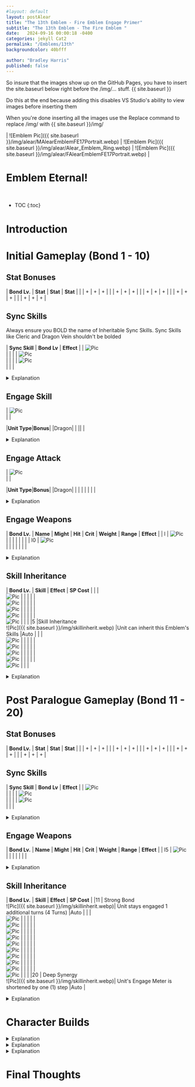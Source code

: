 ```yaml
---
#layout: default
layout: postAlear
title: "The 13th Emblem - Fire Emblem Engage Primer"
subtitle: "The 13th Emblem - The Fire Emblem "
date:   2024-09-16 00:00:18 -0400
categories: jekyll Cat2
permalink: "/Emblems/13th"
backgroundcolor: 40bfff	

author: "Bradley Harris"
published: false
---
```

 
So insure that the images show up on the GitHub Pages, you have to insert the site.baseurl below right before the /img/... stuff. 
{{ site.baseurl }}

Do this at the end because adding this disables VS Studio's ability to view images before inserting them

When you're done inserting all the images use the Replace command to replace /img/ with {{ site.baseurl }}/img/

 



| ![Emblem Pic]({{ site.baseurl }}/img/alear/MAlearEmblemFE17Portrait.webp) | ![Emblem Pic]({{ site.baseurl }}/img/alear/Alear_Emblem_Ring.webp) | ![Emblem Pic]({{ site.baseurl }}/img/alear/FAlearEmblemFE17Portrait.webp) |

 <h1> <div class="evocation"> Emblem Eternal! </div> </h1>
<br>


* TOC
{:toc}





# **Introduction**


# **Initial Gameplay (Bond 1 - 10)** 

## Stat Bonuses

| **Bond Lv.** | **Stat** | **Stat** | **Stat** |
|  | + | + | + |
|  | + | + | + |
|  | + | + | + |
|  | + | + | + |
|  | + | + | + |


## Sync Skills

Always ensure you BOLD the name of Inheritable Sync Skills.
Sync Skills like Cleric and Dragon Vein shouldn't be bolded

| **Sync Skill** | **Bond Lv** | **Effect** |
| ![Pic](/img/replace) <br> |  |  | 
| ![Pic](/img/replace) <br> |  |  |
| ![Pic](/img/replace) <br> |  |  |

<details>
<summary> Explanation </summary>



</details>
 
## Engage Skill

| ![Pic](/img/replace) <br> | |


|**Unit Type**|**Bonus**|
|Dragon| |
|| |

<details>
<summary> Explanation </summary>



</details>

## Engage Attack

| ![Pic](/img/replace) <br>  |  |


|**Unit Type**|**Bonus**|
|Dragon| |
| | |
| | |

<details>
<summary> Explanation </summary>



</details>

## Engage Weapons 

| **Bond Lv.** | **Name** | **Might** | **Hit** | **Crit** | **Weight** | **Range** | **Effect** |
| l | ![Pic](/img/replace) <br> |  |  |  |  |  | |
| l0 | ![Pic](/img/replace) <br> |  |  |  |  |  | |

<details>
<summary> Explanation </summary>



</details>


## Skill Inheritance 

| **Bond Lv.** | **Skill** | **Effect** | **SP Cost** |
| | <br> ![Pic](/img/replace) | | |
| | <br> ![Pic](/img/replace) | | |
| | <br> ![Pic](/img/replace) | | |
| | <br> ![Pic](/img/replace) | | |
| | <br> ![Pic](/img/replace) | | |
|5 |Skill Inheritance <br> ![Pic]({{ site.baseurl }}/img/skillinherit.webp) |Unit can inherit this Emblem's Skills |Auto |
| | <br> ![Pic](/img/replace) | | |
| | <br> ![Pic](/img/replace) | | |
| | <br> ![Pic](/img/replace) | | |
| | <br> ![Pic](/img/replace) | | |
| | <br> ![Pic](/img/replace) | | |

<details>
<summary> Explanation </summary>



</details>



# **Post Paralogue Gameplay (Bond 11 - 20)** 

## Stat Bonuses

| **Bond Lv.** | **Stat** | **Stat** | **Stat** |
|  | + | + | + |
|  | + | + | + |
|  | + | + | + |
|  | + | + | + |
|  | + | + | + |


## Sync Skills

| **Sync Skill** | **Bond Lv** | **Effect** |
| ![Pic](/img/replace) <br> |  |  | 
| ![Pic](/img/replace) <br> |  |  |
| ![Pic](/img/replace) <br> |  |  |

<details>
<summary> Explanation </summary>



</details>


## Engage Weapons 

| **Bond Lv.** | **Name** | **Might** | **Hit** | **Crit** | **Weight** | **Range** | **Effect** |
| l5 | ![Pic](/img/replace) <br> |  |  |  |  |  | |

<details>
<summary> Explanation </summary>



</details>


## Skill Inheritance

| **Bond Lv.** | **Skill** | **Effect** | **SP Cost** |
|11 | Strong Bond <br> ![Pic]({{ site.baseurl }}/img/skillinherit.webp)| Unit stays engaged 1 additional turns (4 Turns) |Auto |
| | <br> ![Pic](/img/replace) | | |
| | <br> ![Pic](/img/replace) | | |
| | <br> ![Pic](/img/replace) | | |
| | <br> ![Pic](/img/replace) | | |
| | <br> ![Pic](/img/replace) | | |
| | <br> ![Pic](/img/replace) | | |
| | <br> ![Pic](/img/replace) | | |
| | <br> ![Pic](/img/replace) | | |
| | <br> ![Pic](/img/replace) | | |
| | <br> ![Pic](/img/replace) | | |
|20 | Deep Synergy <br> ![Pic]({{ site.baseurl }}/img/skillinherit.webp)| Unit's Engage Meter is shortened by one (1) step |Auto |

<details>
<summary> Explanation </summary>



</details>






# **Character Builds**

<details>
<summary> Explanation </summary>



</details>

<details>
<summary> Explanation </summary>



</details>

<details>
<summary> Explanation </summary>



</details>

# **Final Thoughts** <br>
